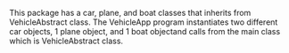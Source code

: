 This package has a car, plane, and boat classes that inherits from VehicleAbstract class. The VehicleApp program instantiates two different car objects, 1 plane object, and 1 boat objectand calls from the main class which is VehicleAbstract class.
